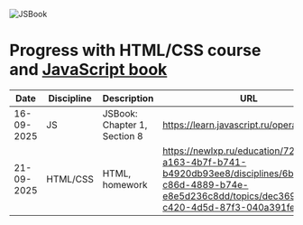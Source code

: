 ![JSBook](https://learn.javascript.ru/img/sitetoolbar__logo_ru.svg "logo")
# Progress with HTML/CSS course and [JavaScript book](https://learn.javascript.ru)  

| Date | Discipline | Description | URL |
| -------- | ------ | ----------- | ---------- |
|16-09-2025| JS | JSBook: Chapter 1, Section 8 | https://learn.javascript.ru/operators |
|21-09-2025| HTML/CSS | HTML, homework | https://newlxp.ru/education/7238c311-a163-4b7f-b741-b4920db93ee8/disciplines/6b5b42a1-c86d-4889-b74e-e8e5d236c8dd/topics/dec36959-c420-4d5d-87f3-040a391fe421 |
